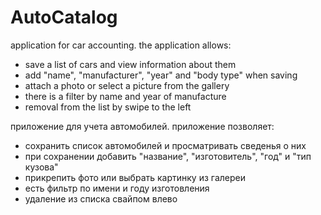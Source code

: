 # AutoCatalog

application for car accounting.
the application allows:
- save a list of cars and view information about them
- add "name", "manufacturer", "year" and "body type" when saving
- attach a photo or select a picture from the gallery
- there is a filter by name and year of manufacture
- removal from the list by swipe to the left

приложение для учета автомобилей. 
приложение позволяет: 
- сохранить список автомобилей и просматривать сведенья о них
- при сохранении добавить "название", "изготовитель", "год" и "тип кузова"
- прикрепить фото или выбрать картинку из галереи
- есть фильтр по имени и году изготовления
- удаление из списка свайпом влево
